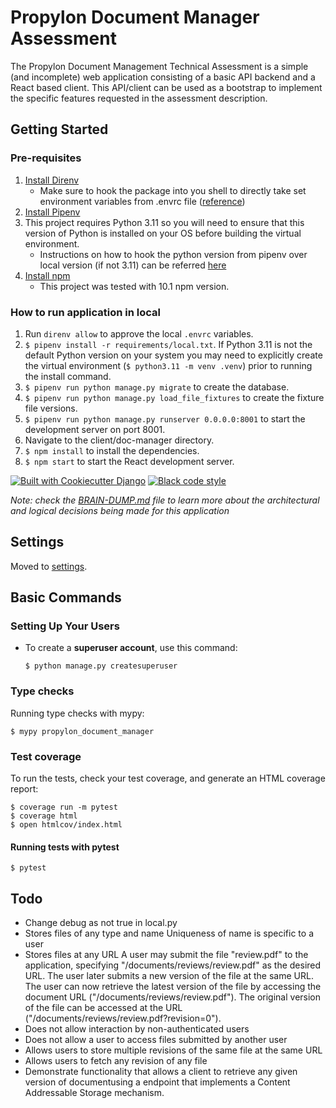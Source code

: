 # Propylon Document Manager Assessment

The Propylon Document Management Technical Assessment is a simple (and incomplete) web application consisting of a basic API backend and a React based client.  This API/client can be used as a bootstrap to implement the specific features requested in the assessment description. 

## Getting Started
### Pre-requisites
1. [Install Direnv](https://direnv.net/docs/installation.html)
   - Make sure to hook the package into you shell to directly take set environment variables from .envrc file ([reference](https://shivamarora.medium.com/a-guide-to-manage-your-environment-variables-in-a-better-way-using-direnv-2c1cd475c8e))
2. [Install Pipenv](https://pipenv.pypa.io/en/latest/installation/)
3. This project requires Python 3.11 so you will need to ensure that this version of Python is installed on your OS before building the virtual environment.
    - Instructions on how to hook the python version from pipenv over local version (if not 3.11) can be referred [here](https://stackoverflow.com/a/34156303)
4. [Install npm](https://nodejs.org/en/download/package-manager)
    - This project was tested with 10.1 npm version.

### How to run application in local
1. Run `direnv allow` to approve the local `.envrc` variables.
2. `$ pipenv install -r requirements/local.txt`.  If Python 3.11 is not the default Python version on your system you may need to explicitly create the virtual environment (`$ python3.11 -m venv .venv`) prior to running the install command. 
3. `$ pipenv run python manage.py migrate` to create the database.
4. `$ pipenv run python manage.py load_file_fixtures` to create the fixture file versions.
5. `$ pipenv run python manage.py runserver 0.0.0.0:8001` to start the development server on port 8001.
6. Navigate to the client/doc-manager directory.
7. `$ npm install` to install the dependencies.
8. `$ npm start` to start the React development server.

[![Built with Cookiecutter Django](https://img.shields.io/badge/built%20with-Cookiecutter%20Django-ff69b4.svg?logo=cookiecutter)](https://github.com/cookiecutter/cookiecutter-django/)
[![Black code style](https://img.shields.io/badge/code%20style-black-000000.svg)](https://github.com/ambv/black)

_Note: check the [BRAIN-DUMP.md](./BRAIN-DUMP.md) file to learn more about the architectural and logical decisions being made for this application_

## Settings

Moved to [settings](http://cookiecutter-django.readthedocs.io/en/latest/settings.html).

## Basic Commands

### Setting Up Your Users

- To create a **superuser account**, use this command:

      $ python manage.py createsuperuser

### Type checks

Running type checks with mypy:

    $ mypy propylon_document_manager

### Test coverage

To run the tests, check your test coverage, and generate an HTML coverage report:

    $ coverage run -m pytest
    $ coverage html
    $ open htmlcov/index.html

#### Running tests with pytest

    $ pytest

## Todo
- Change debug as not true in local.py
- Stores files of any type and name
Uniqueness of name is specific to a user 
- Stores files at any URL
A user may submit the file "review.pdf" to the application, specifying "/documents/reviews/review.pdf" as the desired URL. The user later submits a new version of the file at the same URL.
The user can now retrieve the latest version of the file by accessing the document URL ("/documents/reviews/review.pdf"). The original version of the file can be accessed at the URL ("/documents/reviews/review.pdf?revision=0").
- Does not allow interaction by non-authenticated users
- Does not allow a user to access files submitted by another user
- Allows users to store multiple revisions of the same file at the same URL
- Allows users to fetch any revision of any file
- Demonstrate functionality that allows a client to retrieve any given version of documentusing a endpoint that implements a Content Addressable Storage mechanism.
